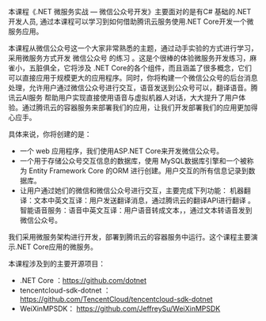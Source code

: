 本课程《.NET 微服务实战 — 微信公众号开发》主要面对的是有C# 基础的.NET 开发人员, 通过本课程可以学习到如何借助腾讯云服务使用.NET Core开发一个微服务应用。

本课程从微信公众号这一个大家非常熟悉的主题，通过动手实验的方式进行学习，采用微服务方式开发 微信公众号 的练习 。这是个很棒的体验微服务开发练习，麻雀小，五脏俱全，它将涉及 .NET Core的各个组件，而且涵盖了很多概念，它们可以直接应用于规模更大的应用程序。同时，你将构建一个微信公众号的后台消息处理，允许用户通过微信公众号进行交互，语音发送到公众号可以，翻译语音。腾讯云AI服务 帮助用户实现直接使用语音与虚拟机器人对话，大大提升了用户体验。通过腾讯云的容器服务来部署我们的应用，让我们开发部署我们的应用更加得心应手。

具体来说，你将创建的是：
+ 一个 web 应用程序，我们使用ASP.NET Core来开发微信公众号。
+ 一个用于存储公众号交互信息的数据库，使用 MySQL数据库引擎和一个被称为 Entity Framework Core 的ORM 进行创建。用户交互的所有信息记录到数据库。
+ 让用户通过她们的微信和微信公众号进行交互，主要完成下列功能：
   机器翻译：文本中英文互译：用户发送翻译消息，通过腾讯云的翻译API进行翻译 。
   智能语音服务：语音中英文互译：用户语音转成文本，，通过文本转语音发到微信公众号。

我们采用微服务架构进行开发，部署到腾讯云的容器服务中运行。这个课程主要演示.NET Core应用的微服务。

本课程涉及到的主要开源项目：
+	.NET Core ：https://github.com/dotnet 
+	tencentcloud-sdk-dotnet ：https://github.com/TencentCloud/tencentcloud-sdk-dotnet 
+ 	WeiXinMPSDK： https://github.com/JeffreySu/WeiXinMPSDK 
